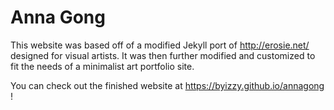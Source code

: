 # Anna Gong

This website was based off of a modified Jekyll port of http://erosie.net/ designed for visual artists. It was then further modified and customized to fit the needs of a minimalist art portfolio site.

You can check out the finished website at https://byizzy.github.io/annagong !
